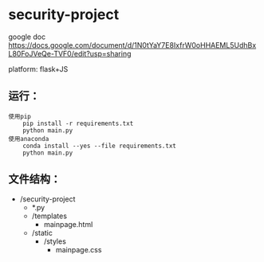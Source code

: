 # security-project

google doc https://docs.google.com/document/d/1N0tYaY7E8IxfrW0oHHAEML5UdhBxL80FoJVeQe-TVF0/edit?usp=sharing


platform: flask+JS

## 运行：
    使用pip
        pip install -r requirements.txt
        python main.py
    使用anaconda
        conda install --yes --file requirements.txt
        python main.py

## 文件结构： 
- /security-project  
    - *.py  
    - /templates  
        - mainpage.html  
    - /static  
        - /styles  
            - mainpage.css  